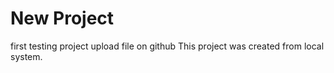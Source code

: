 # New Project
 first testing project upload file on github
This project was created from local system.
